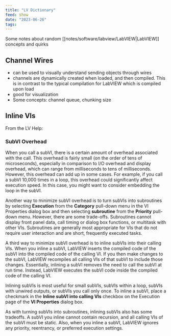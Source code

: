 ```yaml
---
title: "LV Dictionary"
feed: show
date: "2023-06-26"
tags: 
---
```


Some notes about random [[notes/software/labview/LabVIEW|LabVIEW]] concepts and quirks
## Channel Wires
- can be used to visually understand sending objects through wires
- channels are dynamically created when loaded, and then compiled. This is in contrast to the typical compilation for LabVIEW which is compiled upon load
- good for visualization
- Some concepts: channel queue, chunking size

## Inline VIs

From the LV Help:
### SubVI Overhead

When you call a subVI, there is a certain amount of overhead associated with the call. This overhead is fairly small (on the order of tens of microseconds), especially in comparison to I/O overhead and display overhead, which can range from milliseconds to tens of milliseconds. However, this overhead can add up in some cases. For example, if you call a subVI 10,000 times in a loop, this overhead could significantly affect execution speed. In this case, you might want to consider embedding the loop in the subVI.

Another way to minimize subVI overhead is to turn subVIs into subroutines by selecting **Execution** from the **Category** pull-down menu in the VI Properties dialog box and then selecting **subroutine** from the **Priority** pull-down menu. However, there are some trade-offs. Subroutines cannot display front panel data, call timing or dialog box functions, or multitask with other VIs. Subroutines are generally most appropriate for VIs that do not require user interaction and are short, frequently executed tasks.

A third way to minimize subVI overhead is to inline subVIs into their calling VIs. When you inline a subVI, LabVIEW inserts the compiled code of the subVI into the compiled code of the calling VI. If you then make changes to the subVI, LabVIEW recompiles all calling VIs of that subVI to include those changes. Essentially, inlining a subVI removes the need to call the subVI at run time. Instead, LabVIEW executes the subVI code inside the compiled code of the calling VI.

Inlining subVIs is most useful for small subVIs, subVIs within a loop, subVIs with unwired outputs, or subVIs you call only once. To inline a subVI, place a checkmark in the **Inline subVI into calling VIs** checkbox on the Execution page of the **VI Properties** dialog box.

As with turning subVIs into subroutines, inlining subVIs also has some tradeoffs. A subVI you inline cannot contain recursion, and all calling VIs of the subVI must be static. Also, when you inline a subVI, LabVIEW ignores any priority, reentrancy, or preferred execution settings.

